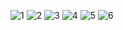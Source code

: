 ![1](https://github.com/user-attachments/assets/2a650462-e810-4eda-ae03-27394d45739c) ![2](https://github.com/user-attachments/assets/1e2ac7e9-c219-433e-a07d-ff6748735940) ![3](https://github.com/user-attachments/assets/d9136967-a126-4000-ba22-459d27223f68)
![4](https://github.com/user-attachments/assets/e6db884a-3635-4c2b-ba61-4708f20d160c) ![5](https://github.com/user-attachments/assets/0d1c39af-bb63-4c4b-a333-3ee0d03a1e25) ![6](https://github.com/user-attachments/assets/f841cf9a-e6ce-4965-ab67-d758577700bc)
